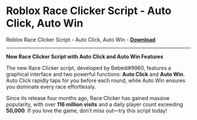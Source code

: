 <h1>Roblox Race Clicker Script - Auto Click, Auto Win</h1>

Roblox Race Clicker Script - Auto Click, Auto Win - **[Download](https://www.dlgram.com/public/files/api.php?shortened=K6SJpN)**


<hr>


**New Race Clicker Script with Auto Click and Auto Win Features**  

The new Race Clicker script, developed by Bebedi#9960, features a graphical interface and two powerful functions: **Auto Click** and **Auto Win**. Auto Click rapidly taps for you before each round, while Auto Win ensures you dominate every race effortlessly.  

Since its release four months ago, Race Clicker has gained massive popularity, with over **116 million visits** and a daily player count exceeding **50,000**. If you love the game, don’t miss out—try this script today!